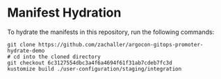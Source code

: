 # Manifest Hydration

To hydrate the manifests in this repository, run the following commands:

```shell
git clone https://github.com/zachaller/argocon-gitops-promoter-hydrate-demo
# cd into the cloned directory
git checkout 6c3127554dbc3a4f6a4694f61f31ab7cdeb7fc3d
kustomize build ./user-configuration/staging/integration
```

